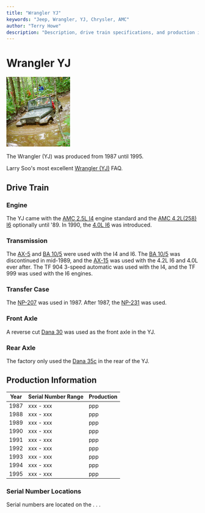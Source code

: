 ```yaml
---
title: "Wrangler YJ"
keywords: "Jeep, Wrangler, YJ, Chrysler, AMC"
author: "Terry Howe"
description: "Description, drive train specifications, and production information for the Jeep Wrangler YJ"
---
```

# Wrangler YJ

[![Terry in deep with Diane's YJ](../img/yjmud_.jpg)](../img/yjmud.jpg)

The Wrangler (YJ) was produced from 1987 until 1995.

Larry Soo's most excellent [Wrangler (YJ)](https://www.bc4x4.com/faqs/yj.asp) FAQ.

## Drive Train

### Engine

The YJ came with the [AMC 2.5L I4](../engine/factory/amc150.md) engine standard and the [AMC 4.2L(258) I6](../engine/factory/amc258.md) optionally until '89. In 1990, the [4.0L I6](../engine/factory/amc242.md) was introduced.

### Transmission

The [AX-5](../transmission/factory/ax5.md) and [BA 10/5](../transmission/factory/ba10.md) were used with the I4 and I6. The [BA 10/5](../transmission/factory/ba10.md) was discontinued in mid-1989, and the [AX-15](../transmission/factory/ax15.md) was used with the 4.2L I6 and 4.0L ever after. The TF 904 3-speed automatic was used with the I4, and the TF 999 was used with the I6 engines.

### Transfer Case

The [NP-207](../xfer/factory/np207.md) was used in 1987. After 1987, the [NP-231](../xfer/factory/np231.md) was used.

### Front Axle

A reverse cut [Dana 30](../axle/factory/d30.md) was used as the front axle in the YJ.

### Rear Axle

The factory only used the [Dana 35c](../axle/factory/d35c.md) in the rear of the YJ.

## Production Information

| Year | Serial Number Range | Production |
|------|---------------------|------------|
| 1987 | xxx - xxx           | ppp        |
| 1988 | xxx - xxx           | ppp        |
| 1989 | xxx - xxx           | ppp        |
| 1990 | xxx - xxx           | ppp        |
| 1991 | xxx - xxx           | ppp        |
| 1992 | xxx - xxx           | ppp        |
| 1993 | xxx - xxx           | ppp        |
| 1994 | xxx - xxx           | ppp        |
| 1995 | xxx - xxx           | ppp        |

### Serial Number Locations

Serial numbers are located on the . . .